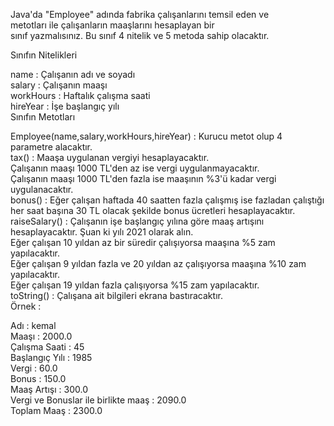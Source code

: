 Java'da "Employee" adında fabrika çalışanlarını temsil eden ve   
metotları ile çalışanların maaşlarını hesaplayan bir  
sınıf yazmalısınız. Bu sınıf 4 nitelik ve 5 metoda sahip olacaktır.  
  
Sınıfın Nitelikleri  
  
name : Çalışanın adı ve soyadı  
salary : Çalışanın maaşı  
workHours : Haftalık çalışma saati  
hireYear : İşe başlangıç yılı  
Sınıfın Metotları   
  
Employee(name,salary,workHours,hireYear) : Kurucu metot olup 4 parametre alacaktır.  
tax() : Maaşa uygulanan vergiyi hesaplayacaktır.  
Çalışanın maaşı 1000 TL'den az ise vergi uygulanmayacaktır.  
Çalışanın maaşı 1000 TL'den fazla ise maaşının %3'ü kadar vergi uygulanacaktır.  
bonus() : Eğer çalışan haftada 40 saatten fazla çalışmış ise fazladan çalıştığı her saat başına 30 TL olacak şekilde bonus ücretleri hesaplayacaktır.  
raiseSalary() : Çalışanın işe başlangıç yılına göre maaş artışını hesaplayacaktır. Şuan ki yılı 2021 olarak alın.  
Eğer çalışan 10 yıldan az bir süredir çalışıyorsa maaşına %5 zam yapılacaktır.  
Eğer çalışan 9 yıldan fazla ve 20 yıldan az çalışıyorsa maaşına %10 zam yapılacaktır.  
Eğer çalışan 19 yıldan fazla çalışıyorsa %15 zam yapılacaktır.  
toString() : Çalışana ait bilgileri ekrana bastıracaktır.    
Örnek :  
  
Adı : kemal  
Maaşı : 2000.0  
Çalışma Saati : 45  
Başlangıç Yılı : 1985  
Vergi : 60.0  
Bonus : 150.0  
Maaş Artışı : 300.0  
Vergi ve Bonuslar ile birlikte maaş : 2090.0  
Toplam Maaş : 2300.0  
